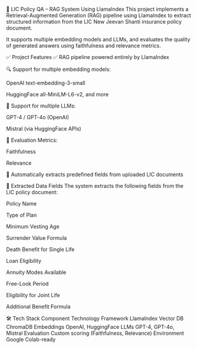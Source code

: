 📘 LIC Policy QA – RAG System Using LlamaIndex
This project implements a Retrieval-Augmented Generation (RAG) pipeline using LlamaIndex to extract structured information from the LIC New Jeevan Shanti insurance policy document.

It supports multiple embedding models and LLMs, and evaluates the quality of generated answers using faithfulness and relevance metrics.

✅ Project Features
✅ RAG pipeline powered entirely by LlamaIndex

🔍 Support for multiple embedding models:

OpenAI text-embedding-3-small

HuggingFace all-MiniLM-L6-v2, and more

🤖 Support for multiple LLMs:

GPT-4 / GPT-4o (OpenAI)

Mistral (via HuggingFace APIs)

🧪 Evaluation Metrics:

Faithfulness

Relevance

🧠 Automatically extracts predefined fields from uploaded LIC documents

📄 Extracted Data Fields
The system extracts the following fields from the LIC policy document:

Policy Name

Type of Plan

Minimum Vesting Age

Surrender Value Formula

Death Benefit for Single Life

Loan Eligibility

Annuity Modes Available

Free-Look Period

Eligibility for Joint Life

Additional Benefit Formula

🛠️ Tech Stack
Component	Technology
Framework	LlamaIndex
Vector DB	ChromaDB
Embeddings	OpenAI, HuggingFace
LLMs	GPT-4, GPT-4o, Mistral
Evaluation	Custom scoring (Faithfulness, Relevance)
Environment	Google Colab-ready
